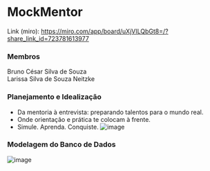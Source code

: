 # MockMentor
Link (miro): https://miro.com/app/board/uXjVILQbGt8=/?share_link_id=723781613977

### Membros
Bruno César Silva de Souza <br/>
Larissa Silva de Souza Neitzke

### Planejamento e Idealização
- Da mentoria à entrevista: preparando talentos para o mundo real.
- Onde orientação e prática te colocam à frente.
- Simule. Aprenda. Conquiste.
![image](https://github.com/user-attachments/assets/095bbf9c-3b52-4441-a9b8-07238299364d)

### Modelagem do Banco de Dados
![image](https://github.com/user-attachments/assets/31058b7a-145a-48fd-b422-cfc8b24e3712)



